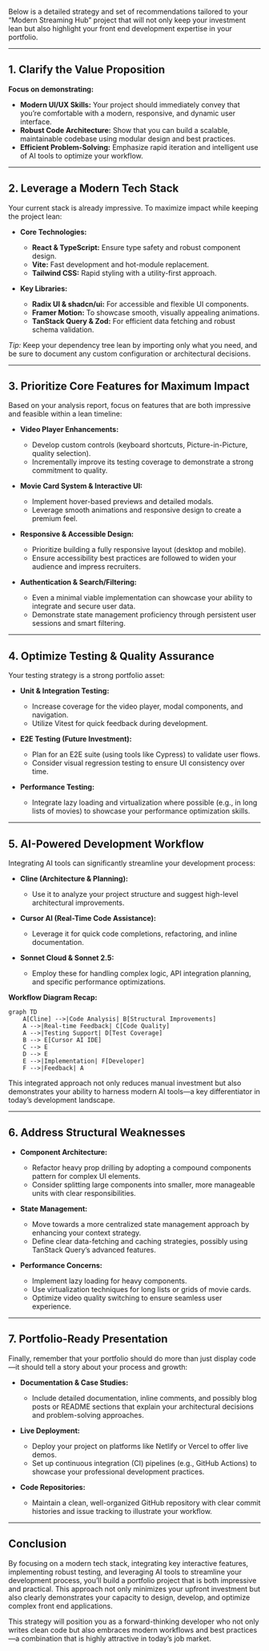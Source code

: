 Below is a detailed strategy and set of recommendations tailored to your “Modern Streaming Hub” project that will not only keep your investment lean but also highlight your front end development expertise in your portfolio.

---

## 1. Clarify the Value Proposition

**Focus on demonstrating:**

- **Modern UI/UX Skills:** Your project should immediately convey that you’re comfortable with a modern, responsive, and dynamic user interface.
- **Robust Code Architecture:** Show that you can build a scalable, maintainable codebase using modular design and best practices.
- **Efficient Problem-Solving:** Emphasize rapid iteration and intelligent use of AI tools to optimize your workflow.

---

## 2. Leverage a Modern Tech Stack

Your current stack is already impressive. To maximize impact while keeping the project lean:

- **Core Technologies:**  
  - **React & TypeScript:** Ensure type safety and robust component design.  
  - **Vite:** Fast development and hot-module replacement.
  - **Tailwind CSS:** Rapid styling with a utility-first approach.
  
- **Key Libraries:**  
  - **Radix UI & shadcn/ui:** For accessible and flexible UI components.
  - **Framer Motion:** To showcase smooth, visually appealing animations.
  - **TanStack Query & Zod:** For efficient data fetching and robust schema validation.

*Tip:* Keep your dependency tree lean by importing only what you need, and be sure to document any custom configuration or architectural decisions.

---

## 3. Prioritize Core Features for Maximum Impact

Based on your analysis report, focus on features that are both impressive and feasible within a lean timeline:

- **Video Player Enhancements:**  
  - Develop custom controls (keyboard shortcuts, Picture-in-Picture, quality selection).  
  - Incrementally improve its testing coverage to demonstrate a strong commitment to quality.

- **Movie Card System & Interactive UI:**  
  - Implement hover-based previews and detailed modals.
  - Leverage smooth animations and responsive design to create a premium feel.

- **Responsive & Accessible Design:**  
  - Prioritize building a fully responsive layout (desktop and mobile).
  - Ensure accessibility best practices are followed to widen your audience and impress recruiters.

- **Authentication & Search/Filtering:**  
  - Even a minimal viable implementation can showcase your ability to integrate and secure user data.
  - Demonstrate state management proficiency through persistent user sessions and smart filtering.

---

## 4. Optimize Testing & Quality Assurance

Your testing strategy is a strong portfolio asset:

- **Unit & Integration Testing:**  
  - Increase coverage for the video player, modal components, and navigation.
  - Utilize Vitest for quick feedback during development.
  
- **E2E Testing (Future Investment):**  
  - Plan for an E2E suite (using tools like Cypress) to validate user flows.  
  - Consider visual regression testing to ensure UI consistency over time.

- **Performance Testing:**  
  - Integrate lazy loading and virtualization where possible (e.g., in long lists of movies) to showcase your performance optimization skills.

---

## 5. AI-Powered Development Workflow

Integrating AI tools can significantly streamline your development process:

- **Cline (Architecture & Planning):**  
  - Use it to analyze your project structure and suggest high-level architectural improvements.
  
- **Cursor AI (Real-Time Code Assistance):**  
  - Leverage it for quick code completions, refactoring, and inline documentation.
  
- **Sonnet Cloud & Sonnet 2.5:**  
  - Employ these for handling complex logic, API integration planning, and specific performance optimizations.

**Workflow Diagram Recap:**

```mermaid
graph TD
    A[Cline] -->|Code Analysis| B[Structural Improvements]
    A -->|Real-time Feedback| C[Code Quality]
    A -->|Testing Support| D[Test Coverage]
    B --> E[Cursor AI IDE]
    C --> E
    D --> E
    E -->|Implementation| F[Developer]
    F -->|Feedback| A
```

This integrated approach not only reduces manual investment but also demonstrates your ability to harness modern AI tools—a key differentiator in today’s development landscape.

---

## 6. Address Structural Weaknesses

- **Component Architecture:**
  - Refactor heavy prop drilling by adopting a compound components pattern for complex UI elements.
  - Consider splitting large components into smaller, more manageable units with clear responsibilities.

- **State Management:**
  - Move towards a more centralized state management approach by enhancing your context strategy.
  - Define clear data-fetching and caching strategies, possibly using TanStack Query’s advanced features.

- **Performance Concerns:**
  - Implement lazy loading for heavy components.
  - Use virtualization techniques for long lists or grids of movie cards.
  - Optimize video quality switching to ensure seamless user experience.

---

## 7. Portfolio-Ready Presentation

Finally, remember that your portfolio should do more than just display code—it should tell a story about your process and growth:

- **Documentation & Case Studies:**  
  - Include detailed documentation, inline comments, and possibly blog posts or README sections that explain your architectural decisions and problem-solving approaches.
  
- **Live Deployment:**  
  - Deploy your project on platforms like Netlify or Vercel to offer live demos.  
  - Set up continuous integration (CI) pipelines (e.g., GitHub Actions) to showcase your professional development practices.

- **Code Repositories:**  
  - Maintain a clean, well-organized GitHub repository with clear commit histories and issue tracking to illustrate your workflow.

---

## Conclusion

By focusing on a modern tech stack, integrating key interactive features, implementing robust testing, and leveraging AI tools to streamline your development process, you’ll build a portfolio project that is both impressive and practical. This approach not only minimizes your upfront investment but also clearly demonstrates your capacity to design, develop, and optimize complex front end applications.

This strategy will position you as a forward-thinking developer who not only writes clean code but also embraces modern workflows and best practices—a combination that is highly attractive in today’s job market.